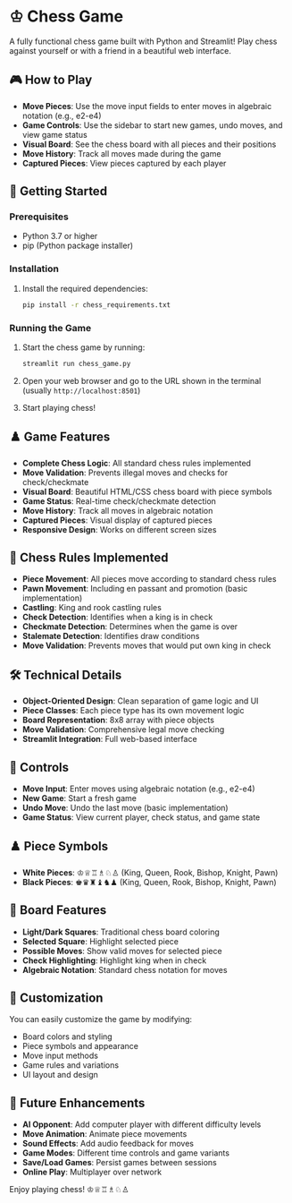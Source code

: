 # ♔ Chess Game

A fully functional chess game built with Python and Streamlit! Play chess against yourself or with a friend in a beautiful web interface.

## 🎮 How to Play

- **Move Pieces**: Use the move input fields to enter moves in algebraic notation (e.g., e2-e4)
- **Game Controls**: Use the sidebar to start new games, undo moves, and view game status
- **Visual Board**: See the chess board with all pieces and their positions
- **Move History**: Track all moves made during the game
- **Captured Pieces**: View pieces captured by each player

## 🚀 Getting Started

### Prerequisites

- Python 3.7 or higher
- pip (Python package installer)

### Installation

1. Install the required dependencies:
   ```bash
   pip install -r chess_requirements.txt
   ```

### Running the Game

1. Start the chess game by running:
   ```bash
   streamlit run chess_game.py
   ```

2. Open your web browser and go to the URL shown in the terminal (usually `http://localhost:8501`)

3. Start playing chess!

## ♟️ Game Features

- **Complete Chess Logic**: All standard chess rules implemented
- **Move Validation**: Prevents illegal moves and checks for check/checkmate
- **Visual Board**: Beautiful HTML/CSS chess board with piece symbols
- **Game Status**: Real-time check/checkmate detection
- **Move History**: Track all moves in algebraic notation
- **Captured Pieces**: Visual display of captured pieces
- **Responsive Design**: Works on different screen sizes

## 🎯 Chess Rules Implemented

- **Piece Movement**: All pieces move according to standard chess rules
- **Pawn Movement**: Including en passant and promotion (basic implementation)
- **Castling**: King and rook castling rules
- **Check Detection**: Identifies when a king is in check
- **Checkmate Detection**: Determines when the game is over
- **Stalemate Detection**: Identifies draw conditions
- **Move Validation**: Prevents moves that would put own king in check

## 🛠️ Technical Details

- **Object-Oriented Design**: Clean separation of game logic and UI
- **Piece Classes**: Each piece type has its own movement logic
- **Board Representation**: 8x8 array with piece objects
- **Move Validation**: Comprehensive legal move checking
- **Streamlit Integration**: Full web-based interface

## 📱 Controls

- **Move Input**: Enter moves using algebraic notation (e.g., e2-e4)
- **New Game**: Start a fresh game
- **Undo Move**: Undo the last move (basic implementation)
- **Game Status**: View current player, check status, and game state

## ♟️ Piece Symbols

- **White Pieces**: ♔♕♖♗♘♙ (King, Queen, Rook, Bishop, Knight, Pawn)
- **Black Pieces**: ♚♛♜♝♞♟ (King, Queen, Rook, Bishop, Knight, Pawn)

## 🎨 Board Features

- **Light/Dark Squares**: Traditional chess board coloring
- **Selected Square**: Highlight selected piece
- **Possible Moves**: Show valid moves for selected piece
- **Check Highlighting**: Highlight king when in check
- **Algebraic Notation**: Standard chess notation for moves

## 🔧 Customization

You can easily customize the game by modifying:
- Board colors and styling
- Piece symbols and appearance
- Move input methods
- Game rules and variations
- UI layout and design

## 🎯 Future Enhancements

- **AI Opponent**: Add computer player with different difficulty levels
- **Move Animation**: Animate piece movements
- **Sound Effects**: Add audio feedback for moves
- **Game Modes**: Different time controls and game variants
- **Save/Load Games**: Persist games between sessions
- **Online Play**: Multiplayer over network

Enjoy playing chess! ♔♕♖♗♘♙
